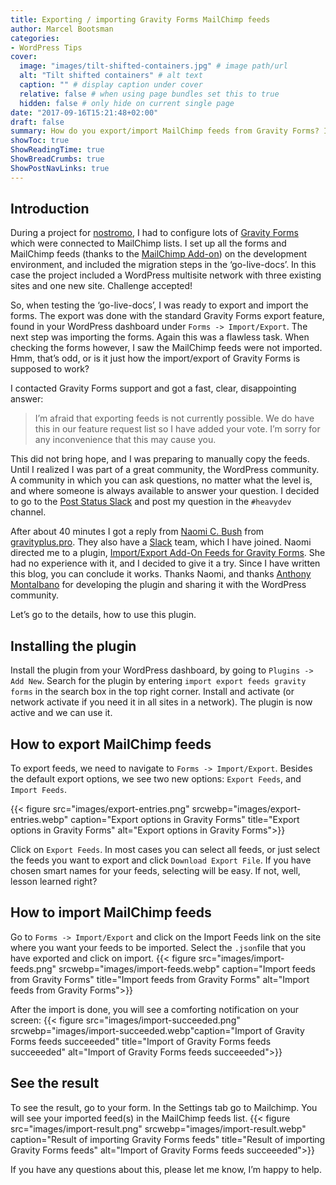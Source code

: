 ```yaml
---
title: Exporting / importing Gravity Forms MailChimp feeds
author: Marcel Bootsman
categories:
- WordPress Tips
cover: 
  image: "images/tilt-shifted-containers.jpg" # image path/url
  alt: "Tilt shifted containers" # alt text
  caption: "" # display caption under cover
  relative: false # when using page bundles set this to true
  hidden: false # only hide on current single page
date: "2017-09-16T15:21:48+02:00"
draft: false
summary: How do you export/import MailChimp feeds from Gravity Forms? In this post I'll explain you how to do it.
showToc: true
ShowReadingTime: true
ShowBreadCrumbs: true
ShowPostNavLinks: true
---
```

Introduction
------------

During a project for [nostromo](https://nostromo.nl), I had to configure lots of [Gravity Forms](https://nostromo.nl/gravityforms/) which were connected to MailChimp lists. I set up all the forms and MailChimp feeds (thanks to the [MailChimp Add-on](http://www.gravityforms.com/add-ons/mailchimp/)) on the development environment, and included the migration steps in the ‘go-live-docs’. In this case the project included a WordPress multisite network with three existing sites and one new site. Challenge accepted!

So, when testing the ‘go-live-docs’, I was ready to export and import the forms. The export was done with the standard Gravity Forms export feature, found in your WordPress dashboard under `Forms -> Import/Export`. The next step was importing the forms. Again this was a flawless task. When checking the forms however, I saw the MailChimp feeds were not imported. Hmm, that’s odd, or is it just how the import/export of Gravity Forms is supposed to work?

I contacted Gravity Forms support and got a fast, clear, disappointing answer:

> I’m afraid that exporting feeds is not currently possible. We do have this in our feature request list so I have added your vote. I’m sorry for any inconvenience that this may cause you.

This did not bring hope, and I was preparing to manually copy the feeds. Until I realized I was part of a great community, the WordPress community. A community in which you can ask questions, no matter what the level is, and where someone is always available to answer your question. I decided to go to the [Post Status Slack](https://poststatus.com/club/) and post my question in the `#heavydev` channel.

After about 40 minutes I got a reply from [Naomi C. Bush](https://naomicbush.com/) from [gravityplus.pro](https://gravityplus.pro). They also have a [Slack](https://gravityplus.pro/community/) team, which I have joined. Naomi directed me to a plugin, [Import/Export Add-On Feeds for Gravity Forms](https://wordpress.org/plugins/importexport-add-on-feeds-for-gravity-forms/). She had no experience with it, and I decided to give it a try. Since I have written this blog, you can conclude it works. Thanks Naomi, and thanks [Anthony Montalbano](https://anthonymontalbano.com/) for developing the plugin and sharing it with the WordPress community.

Let’s go to the details, how to use this plugin.

Installing the plugin
---------------------

Install the plugin from your WordPress dashboard, by going to `Plugins -> Add New`. Search for the plugin by entering `import export feeds gravity forms` in the search box in the top right corner. Install and activate (or network activate if you need it in all sites in a network). The plugin is now active and we can use it.

How to export MailChimp feeds
-----------------------------

To export feeds, we need to navigate to `Forms -> Import/Export`. Besides the default export options, we see two new options: `Export Feeds`, and `Import Feeds`.

{{< figure src="images/export-entries.png" srcwebp="images/export-entries.webp" caption="Export options in Gravity Forms" title="Export options in Gravity Forms" alt="Export options in Gravity Forms">}}

Click on `Export Feeds`. In most cases you can select all feeds, or just select the feeds you want to export and click `Download Export File`. If you have chosen smart names for your feeds, selecting will be easy. If not, well, lesson learned right?

How to import MailChimp feeds
-----------------------------

Go to `Forms -> Import/Export` and click on the Import Feeds link on the site where you want your feeds to be imported. Select the `.json`file that you have exported and click on import.
{{< figure src="images/import-feeds.png" srcwebp="images/import-feeds.webp" caption="Import feeds from Gravity Forms" title="Import feeds from Gravity Forms" alt="Import feeds from Gravity Forms">}}

After the import is done, you will see a comforting notification on your screen:
{{< figure src="images/import-succeeded.png" srcwebp="images/import-succeeded.webp"caption="Import of Gravity Forms feeds succeeeded" title="Import of Gravity Forms feeds succeeeded" alt="Import of Gravity Forms feeds succeeeded">}}

See the result
--------------

To see the result, go to your form. In the Settings tab go to Mailchimp. You will see your imported feed(s) in the MailChimp feeds list.
{{< figure src="images/import-result.png" srcwebp="images/import-result.webp" caption="Result of importing Gravity Forms feeds" title="Result of importing Gravity Forms feeds" alt="Import of Gravity Forms feeds succeeeded">}}

If you have any questions about this, please let me know, I’m happy to help.